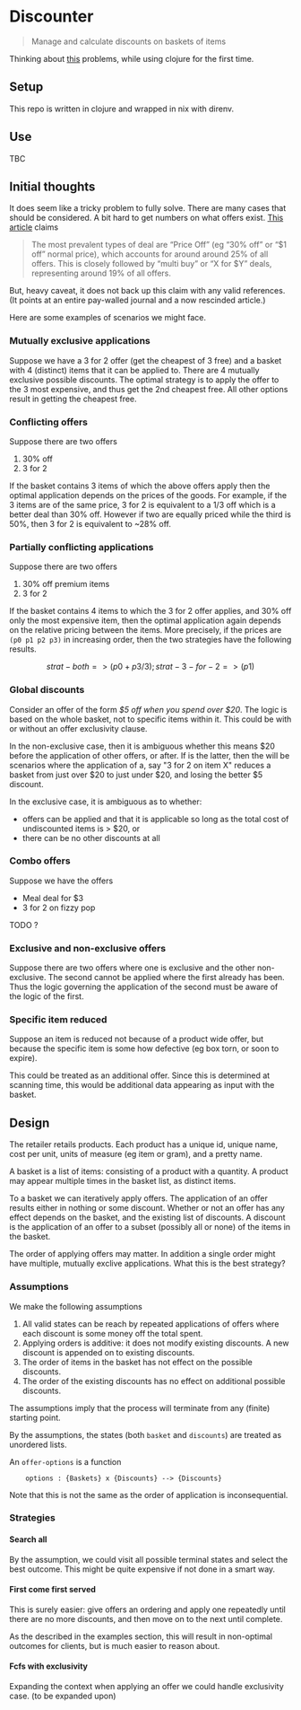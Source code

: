 # Discounter

> Manage and calculate discounts on baskets of items

Thinking about [this](http://codekata.com/kata/kata01-supermarket-pricing/) problems, 
while using clojure for the first time.

## Setup 

This repo is written in clojure and wrapped in nix with direnv.

## Use 

TBC

## Initial thoughts 

It does seem like a tricky problem to fully solve. 
There are many cases that should be considered.
A bit hard to get numbers on what offers exist. 
[This article](https://theconversation.com/supermarket-price-deals-the-good-the-bad-and-the-ugly-40703)
claims 

> The most prevalent types of deal are “Price Off” (eg “30% off” or “$1 off” normal price), 
> which accounts for around around 25% of all offers. 
> This is closely followed by “multi buy” or “X for $Y” deals, representing around 19% of all offers. 

But, heavy caveat, it does not back up this claim with any valid references.
(It points at an entire pay-walled journal and a now rescinded article.)

Here are some examples of scenarios we might face.

### Mutually exclusive applications 

Suppose we have a 3 for 2 offer (get the cheapest of 3 free) 
and a basket with 4 (distinct) items that it can be applied to. 
There are 4 mutually exclusive possible discounts. 
The optimal strategy is to apply the offer to the 3 most expensive,
and thus get the 2nd cheapest free. All other options result in getting the cheapest free.

### Conflicting offers 

Suppose there are two offers 

1. 30% off
2. 3 for 2

If the basket contains 3 items of which the above offers apply then the optimal application depends on the prices of the goods. 
For example, if the 3 items are of the same price, 3 for 2 is equivalent to a 1/3 off which is  a better deal than 30% off. 
However if two are equally priced while the third is 50%, then 3 for 2 is equivalent to ~28% off. 
 
### Partially conflicting applications 

Suppose there are two offers 

1. 30% off premium items
2. 3 for 2

If the basket contains 4 items to which the 3 for 2 offer applies,
and 30% off only the most expensive item, then the optimal application again depends on the relative pricing between the items. 
More precisely, if the prices are `(p0 p1 p2 p3)` in increasing order, then the two strategies have the following results.
```math
	strat-both => (p0 + p3/3) ; strat-3-for-2 => (p1)
```

### Global discounts

Consider an offer of the form _$5 off when you spend over $20_. 
The logic is based on the whole basket, not to specific items within it. 
This could be with or without an offer exclusivity clause. 

In the non-exclusive case, then it is ambiguous whether this means $20 before the application of other offers,  or after. 
If is the latter, then the will be scenarios where the application of a, say "3 for 2 on item X" reduces a basket
from just over $20 to just under $20, and losing the better $5 discount. 

In the exclusive case, it is ambiguous as to whether:

- offers can be applied and that it is applicable so long as the total cost of undiscounted items is > $20, or
- there can be no other discounts at all

### Combo offers 

Suppose we have the offers 

- Meal deal for $3
- 3 for 2 on fizzy pop

TODO ?

### Exclusive and non-exclusive offers 

Suppose there are two offers where one is exclusive and the other non-exclusive. 
The second cannot be applied where the first already has been. 
Thus the logic governing the application of the second must be aware of the logic of the first. 

### Specific item reduced

Suppose an item is reduced not because of a product wide offer, 
but because the specific item is some how defective (eg box torn, or soon to expire). 

This could be treated as an additional offer.
Since this is determined at scanning time, this would be additional data appearing as input with the basket. 

## Design

The retailer retails products. 
Each product has a unique id, unique name, cost per unit, units of measure (eg item or gram), and a pretty name. 

A basket is a list of items: consisting of a product with a quantity. 
A product may appear multiple times in the basket list, as distinct items. 

To a basket we can iteratively apply offers. 
The application of an offer results either in nothing or some discount. 
Whether or not an offer has any effect depends on the basket, and the existing list of discounts. 
A discount is the application of an offer to a subset (possibly all or none) of the items in the basket.

The order of applying offers may matter. 
In addition a single order might have multiple, mutually exclive applications. 
What this is the best strategy? 

### Assumptions

We make the following assumptions

1. All valid states can be reach by repeated applications of offers 
where each discount is some money off the total spent.
2. Applying orders is additive: it does not modify existing discounts. 
A new discount is appended on to existing discounts.
3. The order of items in the basket has not effect on the possible discounts.
4. The order of the existing discounts has no effect on additional possible discounts.

The assumptions imply that the process will terminate from any (finite) starting point.

By the assumptions, the states (both `basket` and `discounts`)
 are treated as unordered lists. 

An `offer-options` is a function 
```
	options : {Baskets} x {Discounts} --> {Discounts}
```
Note that this is not the same as the order of application is inconsequential.

### Strategies 

#### Search all

By the assumption, we could visit all possible terminal states and select the best outcome. 
This might be quite expensive if not done in a smart way. 

#### First come first served

This is surely easier: 
give offers an ordering and apply one repeatedly until there are no more discounts, 
and then move on to the next until complete.

As the described in the examples section, this will result in non-optimal outcomes for clients, 
but is much easier to reason about. 

#### Fcfs with exclusivity

Expanding the context when applying an offer we could handle exclusivity case. (to be expanded upon)
